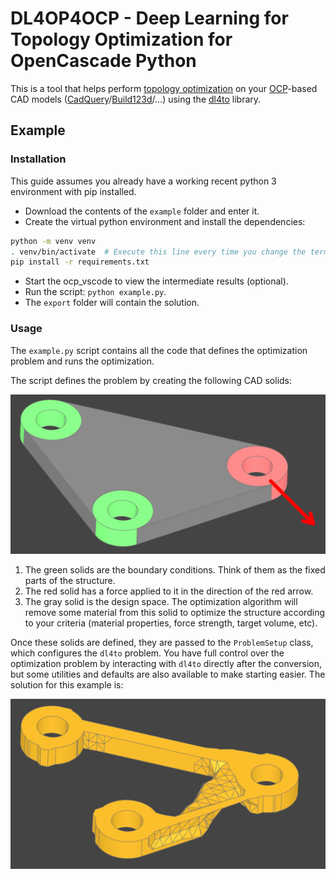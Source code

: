 # DL4OP4OCP - Deep Learning for Topology Optimization for OpenCascade Python

This is a tool that helps perform [topology optimization](https://en.wikipedia.org/wiki/Topology_optimization) on
your [OCP](https://github.com/CadQuery/OCP)-based CAD
models ([CadQuery](https://github.com/CadQuery/cadquery)/[Build123d](https://github.com/gumyr/build123d)/...) using
the [dl4to](https://github.com/dl4to/dl4to) library.

## Example

### Installation

This guide assumes you already have a working recent python 3 environment with pip installed.

- Download the contents of the `example` folder and enter it.
- Create the virtual python environment and install the dependencies:

```bash
python -m venv venv
. venv/bin/activate  # Execute this line every time you change the terminal
pip install -r requirements.txt
```

- Start the ocp_vscode to view the intermediate results (optional).
- Run the script: `python example.py`.
- The `export` folder will contain the solution.

### Usage

The `example.py` script contains all the code that defines the optimization problem and runs the optimization.

The script defines the problem by creating the following CAD solids:

![problem.png](.github/docs/problem.png)

1. The green solids are the boundary conditions. Think of them as the fixed parts of the structure.
2. The red solid has a force applied to it in the direction of the red arrow.
3. The gray solid is the design space. The optimization algorithm will remove some material from this solid to optimize
   the structure according to your criteria (material properties, force strength, target volume, etc).

Once these solids are defined, they are passed to the `ProblemSetup` class, which configures the `dl4to` problem.
You have full control over the optimization problem by interacting with `dl4to` directly after the conversion, but some
utilities and defaults are also available to make starting easier. The solution for this example is:

![solution.png](.github/docs/solution.png)